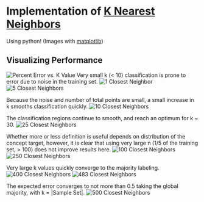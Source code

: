 # Implementation of [K Nearest Neighbors](http://en.wikipedia.org/wiki/K-nearest_neighbors_algorithm)
Using python! (Images with [matplotlib](http://matplotlib.org/))

## Visualizing Performance
![Percent Error vs. K Value](https://github.com/FluxLemur/learningtheory/blob/master/knn/images/error_log.png)
Very small k (< 10) classification is prone to error due to noise in the training set.
![1 Closest Neighbor](https://github.com/FluxLemur/learningtheory/blob/master/knn/images/region_1.png)
![5 Closest Neighbors](https://github.com/FluxLemur/learningtheory/blob/master/knn/images/region_5.png)

Because the noise and number of total points are small, a small increase in k smooths classification quickly.
![10 Closest Neighbors](https://github.com/FluxLemur/learningtheory/blob/master/knn/images/region_10.png)

The classification regions continue to smooth, and reach an optimum for k ~ 30.
![25 Closest Neighbors](https://github.com/FluxLemur/learningtheory/blob/master/knn/images/region_25.png)

Whether more or less definition is useful depends on distribution of the
concept target, however, it is clear that using very large n (1/5 of the
training set, > 100) does not improve results here.
![100 Closest Neighbors](https://github.com/FluxLemur/learningtheory/blob/master/knn/images/region_100.png)
![250 Closest Neighbors](https://github.com/FluxLemur/learningtheory/blob/master/knn/images/region_250.png)

Very large k values quickly converge to the majority labeling.
![400 Closest Neighbors](https://github.com/FluxLemur/learningtheory/blob/master/knn/images/region_400.png)
![483 Closest Neighbors](https://github.com/FluxLemur/learningtheory/blob/master/knn/images/region_483.png)

The expected error converges to not more than 0.5 taking the global majority, with k = |Sample Set|.
![500 Closest Neighbors](https://github.com/FluxLemur/learningtheory/blob/master/knn/images/region_500.png)
